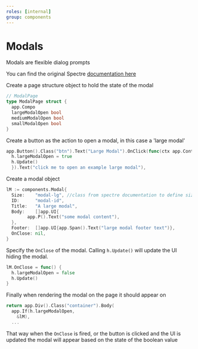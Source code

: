 ```yaml
---
roles: [internal]
group: components
---
```

# Modals

Modals are flexible dialog prompts

You can find the original Spectre [documentation here](https://picturepan2.github.io/spectre/components/modals.html)

Create a page structure object to hold the state of the modal

```go
// ModalPage
type ModalPage struct {
  app.Compo
  largeModalOpen bool
  mediumModalOpen bool
  smallModalOpen bool
}
```

Create a button as the action to open a modal, in this case a 'large modal'

```go
app.Button().Class("btn").Text("Large Modal").OnClick(func(ctx app.Context, e app.Event) {
  h.largeModalOpen = true
  h.Update()
  }).Text("click me to open an example large modal"),
```

Create a modal object

```go
lM := components.Modal{
  Size:    "modal-lg", //class from spectre documentation to define size
  ID:      "modal-id",
  Title:   "A large modal",
  Body:    []app.UI{
    	app.P().Text("some modal content"),
  },
  Footer:  []app.UI{app.Span().Text("large modal footer text")},
  OnClose: nil,
}
```

Specify the `OnClose` of the modal. Calling `h.Update()` will update the UI hiding the modal.

```go
lM.OnClose = func() {
  h.largeModalOpen = false
  h.Update()
}
```

Finally when rendering the modal on the page it should appear on

```go
return app.Div().Class("container").Body(
  app.If(h.largeModalOpen,
    &lM),
  ...
```

That way when the `OnClose` is fired, or the button is clicked and the UI is updated the modal will appear based on the state of the boolean value
